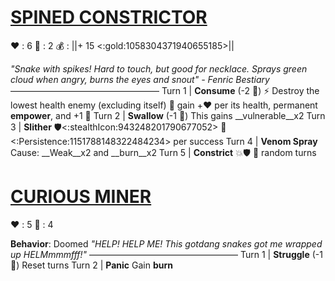 # [**__SPINED CONSTRICTOR__**](<https://www.youtube.com/watch?v=1UrhOkLg7X0>) 
❤️ : 6
🔷 : 2
💰 : ||+ 15 <:gold:1058304371940655185>||

*"Snake with spikes! Hard to touch, but good for necklace. Sprays green cloud when angry, burns the eyes and snout" - Fenric Bestiary*
—————————————————
Turn 1  | **Consume** (-2 🔷) ⚡ Destroy the lowest health enemy (excluding itself) 🔀 gain +❤️ per its health, permanent __empower__, and +1 🔷
Turn 2 | **Swallow** (-1 🔷) This gains __vulnerable__x2
Turn 3 | **Slither**  🛡️<:stealthIcon:943248201790677052> 🔀 <:Persistence:1151788148322484234> per success 
Turn 4 | **Venom Spray** Cause: __Weak__x2 and __burn__x2
Turn 5 | **Constrict** 💥🛡️ 🔀 random turns

# [__**CURIOUS MINER**__](<https://www.youtube.com/watch?v=JgBpABEoIog>)
❤️ : 5
🔷 : 4

**Behavior**: Doomed
*"HELP! HELP ME! This gotdang snakes got me wrapped up HELMmmmfff!"*
—————————————————
Turn 1  |  **Struggle** (-1 🔷) Reset turns
Turn 2 | **Panic** Gain __burn__
